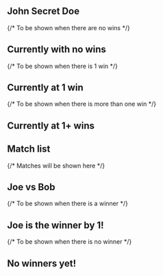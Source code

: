  <article className="Player">
    <h1>John <span>Secret</span> Doe</h1>
    {/* To be shown when there are no wins */}<h2 className="zero">Currently with no wins</h2>
    {/* To be shown when there is 1 win */}<h2>Currently at 1 win</h2>
    {/* To be shown when there is more than one win */}<h2>Currently at 1+ wins</h2>
  </article>

  <section className="PlayerList MatchList">
      <h1>Match list</h1>
      {/* Matches will be shown here */}
  </section>

  <article className="Match">
    <h1>Joe <span>vs</span> Bob</h1>
    {/* To be shown when there is a winner */}<h2>Joe is the winner by 1!</h2>
    {/* To be shown when there is no winner */}<h2>No winners yet!</h2>
  </article>
